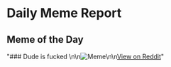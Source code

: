 # Daily Meme Report

## Meme of the Day
"### Dude is fucked \n\n![Meme](https://i.redd.it/fzn8mwas96ee1.gif)\n\n[View on Reddit](https://redd.it/1i5tksi)"

